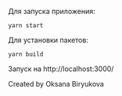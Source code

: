  Для запуска приложения:

  `yarn start`

  Для установки пакетов:

  `yarn build`

  Запуск на http://localhost:3000/

  Created by Oksana Biryukova